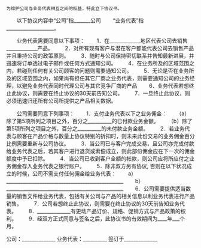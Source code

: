 
 


    为维护公司与业务代表相互之间的权益，特此立下协议书。 
　　以下协议内容中“公司”指_______公司
　　“业务代表”指____________________。


　　业务代表需要同意以下事项：
　　1．在_____________地区代表公司去销售_____________产品。 
　　2．对所有现有客户与潜在客户都能代表公司去销售产品并且秉持公司的政策原则。
　　3．随时与公司保持密切联系并告知最新进展，并迅速将订单透过电子邮件或任何方式通知公司。
　　4．在业务所及的区域范围之内，若碰到任何有关公司顾客的问题则需要通知公司。
　　5．无论是否在业务所及的区域范围之内，如果尚有担任其它厂商之业务代表，则需要通知公司的业务经理，以避免业务代表同时代理公司与其它竞争厂商的产品
　　6．业务代表若想终止此协议，则需要在终止协议的30天前告知公司。
　　7．一旦终止此协议，则必须迅速归还所有公司所提供之产品相关数据。


　　公司需要同意下列事项：
　　1．支付业务代表以下之业务佣金：
　　（a）除了第5项所列之项目之外，百分之__________的已付款业务金额。
　　（b）除了第5项所列之项目之外，百分之__________的未付款业务金额。
　　2．若业务代表与顾客在产品价格与数量上协议特别的折扣时，则未来此份交易的业务佣金百分比例需要重新与公司协议。
　　3．当公司已与客户完成交易，且公司亦完成付款给业务代表之后，若其客户进行退货或索偿成立，则此部份佣金应在下一次的佣金额度中予已扣除。
　　4．当公司已收到客户全额的帐款，则公司应将所应付之业务佣金存入业务代表之银行账户。
　　5．除非双方另有协议, 否则在以下状况成立的时候，公司不需支付任何佣金给业务代表：
　　a） _________________________________________________
　　b） _________________________________________________
　　6．公司需要提供适当数量的销售文件给业务代表，包括有关公司与产品的相关信息以利业务代表进行产品销售。
　　7．公司若想终止此协议，则需要在终止协议的30天前告知业务代表。
　　8．______________有更动产品订价、规格、促销方式与产品政策的权利。
　　9．经双方正式同意与签名之后，此协议书的有效期间为____年___个月。



公司：______________
业务代表：__________
签订于______________
 


 

 
 
 
 
 
  


  
 

  


  


  
 
 
 
 


